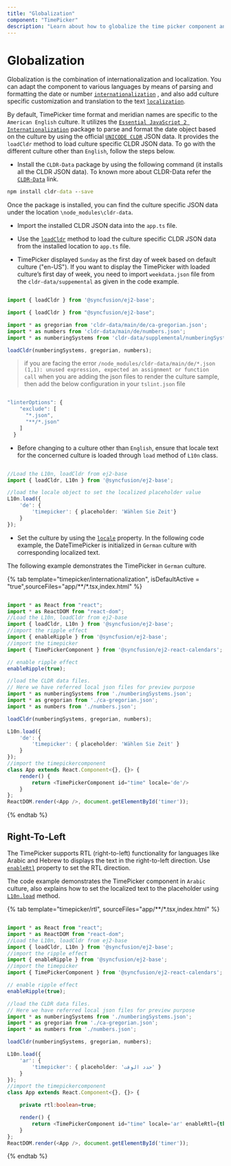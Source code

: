 ```yaml
---
title: "Globalization"
component: "TimePicker"
description: "Learn about how to globalize the time picker component and how to localize the culture related content."
---
```


# Globalization

Globalization is the combination of internationalization and localization. You can adapt the component to
various languages by means of parsing and formatting the date or
number [`internationalization`](../common/internationalization/) , and also add
culture specific customization and translation to the text
[`localization`](../common/localization/).

By default, TimePicker time format and meridian names are specific to the `American English` culture. It utilizes the
[`Essential JavaScript 2 Internationalization`](../common/internationalization)
package to parse and format the date object based on the culture by using the official [`UNICODE CLDR`](http://cldr.unicode.org/)
JSON data. It provides the `loadCldr` method to load culture specific CLDR JSON data. To go with the different culture other
than `English`, follow the steps below.

* Install the `CLDR-Data` package by using the following command (it installs all the CLDR JSON data). To
known more about CLDR-Data refer the [`CLDR-Data`](http://cldr.unicode.org/index/cldr-spec/json) link.

```cmd
npm install cldr-data --save
```

 Once the package is installed, you can find the culture
specific JSON data under the location `\node_modules\cldr-data`.

* Import the installed CLDR JSON data into the `app.ts` file.

* Use the [`loadCldr`](../common/internationalization#cldr-data-dependencies)
method
to load the culture specific CLDR JSON data
from the installed location to `app.ts` file.

* TimePicker displayed `Sunday` as the first day of week based on default culture ("en-US"). If you want to display the TimePicker with loaded culture’s first day of week, you need to import `weekdata.json` file from the `cldr-data/suppemental` as given in the code example.

```typescript

import { loadCldr } from '@syncfusion/ej2-base';

import { loadCldr } from "@syncfusion/ej2-base";

import * as gregorian from 'cldr-data/main/de/ca-gregorian.json';
import * as numbers from 'cldr-data/main/de/numbers.json';
import * as numberingSystems from 'cldr-data/supplemental/numberingSystems.json';

loadCldr(numberingSystems, gregorian, numbers);
```

> if you are facing the error `/node_modules/cldr-data/main/de/*.json (1,1): unused expression, expected an assignment or function call` when you are adding the json files to render the culture sample, then add the below configuration in your `tslint.json` file

```typescript

"linterOptions": {
    "exclude": [
      "*.json",
      "**/*.json"
    ]
  }

```

* Before changing to a culture other than `English`, ensure that locale text for the concerned culture is loaded through `load` method of `L10n` class.

```typescript

//Load the L10n, loadCldr from ej2-base
import { loadCldr, L10n } from '@syncfusion/ej2-base';

//load the locale object to set the localized placeholder value
L10n.load({
    'de': {
        'timepicker': { placeholder: 'Wählen Sie Zeit'}
    }
});

```

* Set the culture by using the
[`locale`](../api/timepicker#locale)
property. In the following code example, the DateTimePicker is initialized
in `German` culture with
corresponding localized text.

The following example demonstrates the TimePicker in `German` culture.

{% tab template="timepicker/internationalization", isDefaultActive = "true",sourceFiles="app/**/*.tsx,index.html" %}

```typescript

import * as React from "react";
import * as ReactDOM from "react-dom";
//Load the L10n, loadCldr from ej2-base
import { loadCldr, L10n } from '@syncfusion/ej2-base';
//import the ripple effect
import { enableRipple } from '@syncfusion/ej2-base';
//import the timepicker
import { TimePickerComponent } from '@syncfusion/ej2-react-calendars';

// enable ripple effect
enableRipple(true);

//load the CLDR data files.
// Here we have referred local json files for preview purpose
import * as numberingSystems from './numberingSystems.json';
import * as gregorian from './ca-gregorian.json';
import * as numbers from './numbers.json';

loadCldr(numberingSystems, gregorian, numbers);

L10n.load({
    'de': {
        'timepicker': { placeholder: 'Wählen Sie Zeit' }
    }
});
//import the timepickercomponent
class App extends React.Component<{}, {}> {
    render() {
        return <TimePickerComponent id="time" locale='de'/>
    }
};
ReactDOM.render(<App />, document.getElementById('timer'));


```

{% endtab %}

## Right-To-Left

The TimePicker supports RTL (right-to-left) functionality for languages like Arabic and Hebrew to displays the
text in the right-to-left direction. Use
[`enableRtl`](../api/timepicker#enablertl)
property to set the RTL direction.

The code example demonstrates the TimePicker component in `Arabic` culture, also explains how to set the localized text to
the placeholder using [`L10n.load`](http://ej2.syncfusion.com/documentation/base/api/l10n/) method.

{% tab template="timepicker/rtl",  sourceFiles="app/**/*.tsx,index.html" %}

```typescript

import * as React from "react";
import * as ReactDOM from "react-dom";
//Load the L10n, loadCldr from ej2-base
import { loadCldr, L10n } from '@syncfusion/ej2-base';
//import the ripple effect
import { enableRipple } from '@syncfusion/ej2-base';
//import the timepicker
import { TimePickerComponent } from '@syncfusion/ej2-react-calendars';

// enable ripple effect
enableRipple(true);

//load the CLDR data files.
// Here we have referred local json files for preview purpose
import * as numberingSystems from './numberingSystems.json';
import * as gregorian from './ca-gregorian.json';
import * as numbers from './numbers.json';

loadCldr(numberingSystems, gregorian, numbers);

L10n.load({
    'ar': {
        'timepicker': { placeholder: 'حدد الوقت' }
    }
});
//import the timepickercomponent
class App extends React.Component<{}, {}> {

    private rtl:boolean=true;

    render() {
        return <TimePickerComponent id="time" locale='ar' enableRtl={this.rtl} />
    }
};
ReactDOM.render(<App />, document.getElementById('timer'));


```

{% endtab %}